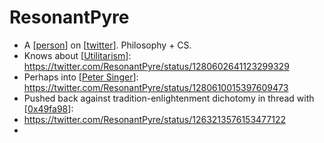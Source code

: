 # ResonantPyre
- A [[person]] on [[twitter]]. Philosophy + CS.
- Knows about [[Utilitarism]]: https://twitter.com/ResonantPyre/status/1280602641123299329
- Perhaps into [[Peter Singer]]: https://twitter.com/ResonantPyre/status/1280610015397609473
- Pushed back against tradition-enlightenment dichotomy in thread with [[0x49fa98]]:
- https://twitter.com/ResonantPyre/status/1263213576153477122
- 

[//begin]: # "Autogenerated link references for markdown compatibility"
[person]: person "Person"
[twitter]: twitter "Twitter"
[Utilitarism]: utilitarism "Utilitarism"
[Peter Singer]: peter-singer "Peter Singer"
[0x49fa98]: 0x49fa98 "0x49fa98"
[//end]: # "Autogenerated link references"